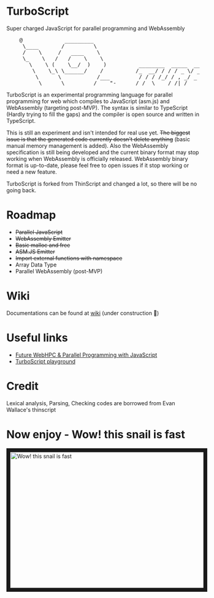 # TurboScript
Super charged JavaScript for parallel programming and WebAssembly 
<pre>
    @             _________
     \____       /         \
     /    \     /   ____    \
     \_    \   /   /    \    \
       \    \ (    \__/  )    )          ________  _____  ___  ____
        \    \_\ \______/    /          /_  __/ / / / _ \/ _ )/ __ \
         \      \           /___         / / / /_/ / , _/ _  / /_/ /
          \______\_________/____"-_____ /_/  \____/_/|_/____/\____/
</pre>
  
TurboScript is an experimental programming language for parallel programming for web which compiles to JavaScript (asm.js) and WebAssembly (targeting post-MVP). The syntax is similar to TypeScript (Hardly trying to fill the gaps) and the compiler is open source and written in TypeScript.

This is still an experiment and isn't intended for real use yet. ~~The biggest issue is that the generated code currently doesn't delete anything~~ (basic manual memory management is added). Also the WebAssembly specification is still being developed and the current binary format may stop working when WebAssembly is officially released. WebAssembly binary format is up-to-date, please feel free to open issues if it stop working or need a new feature.

TurboScript is forked from ThinScript and changed a lot, so there will be no going back.

# Roadmap

* ~~Parallel JavaScript~~
* ~~WebAssembly Emitter~~
* ~~Basic malloc and free~~
* ~~ASM.JS Emitter~~
* ~~Import external functions with namespace~~
* Array Data Type
* Parallel WebAssembly (post-MVP)

# Wiki
Documentations can be found at [wiki](../../wiki) (under construction :construction:)

# Useful links
* [Future WebHPC & Parallel Programming with JavaScript](https://dump.01alchemist.com/2016/12/31/future-webhpc-parallel-programming-with-javascript-the-new-era-about-to-begin/)
* [TurboScript playground](https://01alchemist.com/projects/turboscript/playground/)


# Credit
Lexical analysis, Parsing, Checking codes are borrowed from Evan Wallace's thinscript

# Now enjoy - Wow! this snail is fast
<a href="http://www.youtube.com/watch?feature=player_embedded&v=w-SDeBoDLTg
" target="_blank"><img src="https://01alchemist.com/images/Turbo-630x354.jpg" 
alt="Wow! this snail is fast" width="630" height="354" border="10" /></a>

